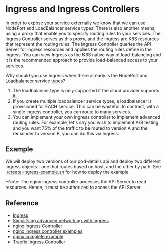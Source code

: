 # Ingress and Ingress Controllers #

In order to expose your service externally we know that we can use NodePort and LoadBalancer service types.  There is also another means, using a proxy that enable you to specify routing rules to your services.  The Ingress Controller serves as this proxy, and the Ingress are K8S resources that represent the routing rules.  The Ingress Controller queries the API Server for ingress resources and applies the routing rules define in the ingress.  You can view Ingress as the K8S native way of load-balancing and it is the recommended approach to provide load-balanced access to your services.

Why should you use Ingress when there already is the NodePort and Loadbalancer service types?  

1. The loadbalancer type is only supported if the cloud provider supports it.
2. If you create multiple loadbalancer service types, a loadbalancer is provisioned for EACH service.  This can be wasteful.  In contrast, with a single ingress controller, you can route to many services.  
3. You can implement your own ingress controller to implement advanced routing rules.  For example, let's say you wish to implement A/B testing and you want 75% of the traffic to be routed to version A and the remainder to version B, you can do this via Ingress. 

## Example ##

We will deploy two versions of our pod-details api and deploy two different ingress objects - one that routes based on host, and the other by path.  See [./create-ingress-example.sh](create-ingress-example.sh) for how to deploy the example.

*Note:  The nginx ingress controller accesses the API Server to read resources.  Hence, it must be authorized to access the API Server.  

## Reference ##

* [Ingress](https://kubernetes.io/docs/concepts/services-networking/ingress/)
* [Simplifying advanced networking with Ingress](http://blog.kubernetes.io/2016/03/Kubernetes-1.2-and-simplifying-advanced-networking-with-Ingress.html)
* [nginx Ingress Controller](https://github.com/kubernetes/ingress-nginx)
* [nginx ingress controller examples](https://github.com/kubernetes/ingress-nginx/tree/master/docs/examples)
* [nginx complete example](https://github.com/nginxinc/kubernetes-ingress/tree/master/examples/complete-example)
* [Traefix Ingress Controller](https://docs.traefik.io/user-guide/kubernetes/)
